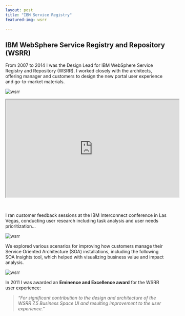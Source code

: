 ```yaml
---
layout: post
title: "IBM Service Registry"
featured-img: wsrr

---
```

## IBM WebSphere Service Registry and Repository (WSRR)

From 2007 to 2014 I was the Design Lead for IBM WebSphere Service Registry and Repository (WSRR). I worked closely with the architects, offering manager and customers to design the new portal user experience and go-to-market materials. 
  
![wsrr](https://pages.github.ibm.com/THORNG/garythornton-portfolio/assets/img/posts/wsrr_top.jpg)


 <div class="embed-responsive embed-responsive-16by9">
 <iframe style="width:540px;height:305px;display:block;margin-left:auto;margin-right:auto;" src="https://www.youtube.com/embed/TwfkkjhMgBA?start=1"></iframe>
 </div>

&nbsp;
&nbsp;
 
I ran customer feedback sessions at the IBM Interconnect conference in Las Vegas, conducting user research including task analysis and user needs prioritization... 

![wsrr](https://pages.github.ibm.com/THORNG/garythornton-portfolio/assets/img/posts/wsrr_impact.jpg)   

We explored various scenarios for improving how customers manage their Service Oriented Architecture (SOA) installations, including the following SOA Insights tool, which helped with visualizing business value and impact analysis.

![wsrr](https://pages.github.ibm.com/THORNG/garythornton-portfolio/assets/img/posts/wsrr_soa-ins.jpg)    

In 2011 I was awarded an **Eminence and Excellence award** for the WSRR user experience: 

> *“For significant contribution to the design and architecture of the WSRR 7.5 Business Space UI and resulting improvement to the user experience.”* 


    
    
    




